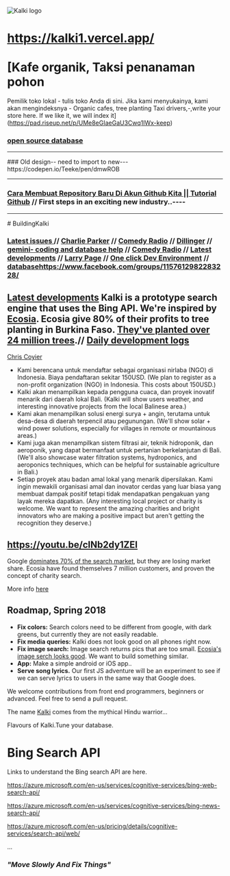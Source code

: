 

![Kalki logo](https://cdn-images-1.medium.com/max/1600/1*m-MpgJyeVgkj1oscfJ5-rA.png)

# https://kalki1.vercel.app/<br><br> [Kafe organik, Taksi penanaman pohon
Pemilik toko lokal - tulis toko Anda di sini. Jika kami menyukainya, kami akan mengindeksnya - Organic cafes, tree planting Taxi drivers,-,write your store here. If we like it, we will index it](https://pad.riseup.net/p/UMe8eGIaeGaU3Cwq1lWx-keep)

### [open source database](https://github.com/Morningstar88/kalki-search/blob/master/myla.txt)
<hr>
### Old design-- need to import to new--- https://codepen.io/Teeke/pen/dmwROB

<hr>

### [Cara Membuat Repository Baru Di Akun Github Kita || Tutorial Github](https://www.youtube.com/watch?v=d5n_DgCHvWc) // First steps in an exciting new industry..----
<hr>
# BuildingKalki

### [Latest issues ](https://github.com/Morningstar88/kalki-search/issues) // [Charlie Parker](https://www.youtube.com/watch?v=3fgxyyrqZ-I) // [Comedy Radio](https://www.youtube.com/watch?v=ODkk4kmlX2s) // [Dillinger](https://dillinger.io/) // [gemini- coding and database help](https://gemini.google.com/) // [Comedy Radio](https://www.youtube.com/watch?v=ODkk4kmlX2s) // [Latest developments](https://github.com/Morningstar88/kalki-search/issues) // [Larry Page](https://c.ai/c/tHryhECiCDG6wGEgodblPenS_8SwWvcNVoryWZJyO6I) // [One click Dev Environment](https://www.one-tab.com/page/h9OeWm1gQ4eFNlfoh_G-6Q) // [database](https://github.com/Morningstar88/kalki-search/blob/master/myla.txt)https://www.facebook.com/groups/1157612982283228/
## [Latest developments](https://github.com/Morningstar88/kalki-search/issues) Kalki is a prototype search engine that uses the Bing API. We're inspired by [Ecosia](www.ecosia.org). Ecosia give 80% of their profits to tree planting in Burkina Faso. [They've planted over 24 million trees](https://info.ecosia.org/).// [Daily development logs](https://github.com/Morningstar88/kalki-search/issues/70)
[Chris Coyier](https://beta.character.ai/character-profile?source=recent-chats&char=g3-CnnTXEGbsSWhuTxdIYAP__bUpo7x1yzyg7Nr0KMs)


- Kami berencana untuk mendaftar sebagai organisasi nirlaba (NGO) di Indonesia. Biaya pendaftaran sekitar 150USD. (We plan to register as a non-profit organization (NGO) in Indonesia. This costs about 150USD.)
- Kalki akan menampilkan kepada pengguna cuaca, dan proyek inovatif menarik dari daerah lokal Bali. (Kalki will show users weather, and interesting innovative projects from the local Balinese area.)
- Kami akan menampilkan solusi energi surya + angin, terutama untuk desa-desa di daerah terpencil atau pegunungan. (We'll show solar + wind power solutions, especially for villages in remote or mountainous areas.)
- Kami juga akan menampilkan sistem filtrasi air, teknik hidroponik, dan aeroponik, yang dapat bermanfaat untuk pertanian berkelanjutan di Bali. (We'll also showcase water filtration systems, hydroponics, and aeroponics techniques, which can be helpful for sustainable agriculture in Bali.)
- Setiap proyek atau badan amal lokal yang menarik dipersilakan. Kami ingin mewakili organisasi amal dan inovator cerdas yang luar biasa yang membuat dampak positif tetapi tidak mendapatkan pengakuan yang layak mereka dapatkan. (Any interesting local project or charity is welcome. We want to represent the amazing charities and bright innovators who are making a positive impact but aren't getting the recognition they deserve.)
## https://youtu.be/clNb2dy1ZEI
Google [dominates 70% of the search market](https://www.smartinsights.com/search-engine-marketing/search-engine-statistics/), but they are losing market share. Ecosia have found themselves 7 million customers, and proven the concept of charity search.

More info [here](https://medium.com/@frodonomics/kalki-charity-search-engine-c2437a3802f5)


## Roadmap, Spring 2018
- **Fix colors:** Search colors need to be different from google, with dark greens, but currently they are not easily readable. 
- **Fix media queries:** Kalki does not look good on all phones right now.
- **Fix image search:** Image search returns pics that are too small. [Ecosia's image serch looks good](https://www.ecosia.org/images?q=image+search). We want to build something similar. 
- **App:** Make a simple android or iOS app..
- **Serve song lyrics.** Our first JS adventure will be an experiment to see if we can serve lyrics to users in the same way that Google does. 

We welcome contributions from front end programmers, beginners or advanced. Feel free to send a pull request.

The name [Kalki](https://en.wikipedia.org/wiki/Kalki) comes from the mythical Hindu warrior...

Flavours of Kalki.Tune your database.
# Bing Search API

Links to understand the Bing search API are here.

https://azure.microsoft.com/en-us/services/cognitive-services/bing-web-search-api/

https://azure.microsoft.com/en-us/services/cognitive-services/bing-news-search-api/

https://azure.microsoft.com/en-us/pricing/details/cognitive-services/search-api/web/

...

### *"Move Slowly And Fix Things"*
